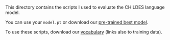 This directory contains the scripts I used to evaluate the CHILDES language model. 

You can use your `model.pt` or download our [pre-trained best model](http://adityayedetore.com/data/model.pt). 

To use these scripts, download our [vocabulary](http://adityayedetore.com/data/CHILDES) (links also to training data). 
